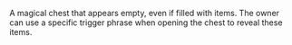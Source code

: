 A magical chest that appears empty, even if filled with items. The owner can use a specific trigger phrase when opening the chest to reveal these items.